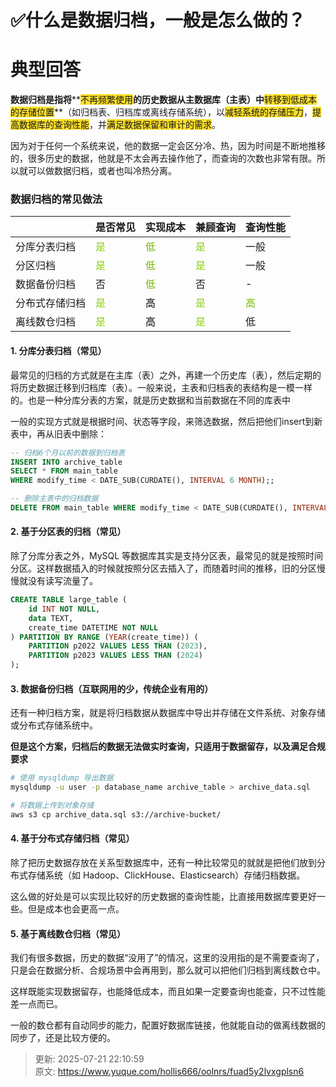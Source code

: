# ✅什么是数据归档，一般是怎么做的？

# 典型回答


**数据归档是指将****<font style="background-color:#FBDE28;">不再频繁使用</font>****的历史数据从主数据库（主表）中****<font style="background-color:#FBDE28;">转移到低成本的存储位置</font>**（如归档表、归档库或离线存储系统），以<font style="background-color:#FBDE28;">减轻系统的存储压力</font>，<font style="background-color:#FBDE28;">提高数据库的查询性能</font>，并<font style="background-color:#FBDE28;">满足数据保留和审计的需求</font>。



因为对于任何一个系统来说，他的数据一定会区分冷、热，因为时间是不断地推移的，很多历史的数据，他就是不太会再去操作他了，而查询的次数也非常有限。所以就可以做数据归档，或者也叫冷热分离。



### **数据归档的常见做法**


| | 是否常见 | 实现成本 | 兼顾查询 | 查询性能 |
| --- | --- | --- | --- | --- |
| 分库分表归档 | <font style="color:#8CCF17;">是</font> | <font style="color:#74B602;">低</font> | <font style="color:#8CCF17;">是</font> | 一般 |
| 分区归档 | <font style="color:#8CCF17;">是</font> | <font style="color:#74B602;">低</font> | <font style="color:#8CCF17;">是</font> | 一般 |
| 数据备份归档 | 否 | <font style="color:#74B602;">低</font> | 否 | - |
| 分布式存储归档 | <font style="color:#8CCF17;">是</font> | <font style="color:#000000;">高</font> | <font style="color:#8CCF17;">是</font> | <font style="color:#74B602;">高</font> |
| 离线数仓归档 | <font style="color:#8CCF17;">是</font> | <font style="color:#000000;">高</font> | <font style="color:#8CCF17;">是</font> | 低 |




#### **1. 分库分表归档（常见）**


最常见的归档的方式就是在主库（表）之外，再建一个历史库（表），然后定期的将历史数据迁移到归档库（表）。一般来说，主表和归档表的表结构是一模一样的。也是一种分库分表的方案，就是历史数据和当前数据在不同的库表中



一般的实现方式就是根据时间、状态等字段，来筛选数据，然后把他们insert到新表中，再从旧表中删除：



```sql
-- 归档6个月以前的数据到归档表
INSERT INTO archive_table 
SELECT * FROM main_table 
WHERE modify_time < DATE_SUB(CURDATE(), INTERVAL 6 MONTH);;

-- 删除主表中的归档数据
DELETE FROM main_table WHERE modify_time < DATE_SUB(CURDATE(), INTERVAL 6 MONTH);;
```



#### **2. 基于分区表的归档（常见）**


除了分库分表之外，MySQL 等数据库其实是支持分区表，最常见的就是按照时间分区。这样数据插入的时候就按照分区去插入了，而随着时间的推移，旧的分区慢慢就没有读写流量了。



```sql
CREATE TABLE large_table (
    id INT NOT NULL,
    data TEXT,
    create_time DATETIME NOT NULL
) PARTITION BY RANGE (YEAR(create_time)) (
    PARTITION p2022 VALUES LESS THAN (2023),
    PARTITION p2023 VALUES LESS THAN (2024)
);
```



#### **3. 数据备份归档（互联网用的少，传统企业有用的）**


还有一种归档方案，就是将归档数据从数据库中导出并存储在文件系统、对象存储或分布式存储系统中。



**但是这个方案，归档后的数据无法做实时查询，只适用于数据留存，以及满足合规要求**



```bash
# 使用 mysqldump 导出数据
mysqldump -u user -p database_name archive_table > archive_data.sql

# 将数据上传到对象存储
aws s3 cp archive_data.sql s3://archive-bucket/
```



#### **4. 基于分布式存储归档（常见）**


除了把历史数据存放在关系型数据库中，还有一种比较常见的就就是把他们放到分布式存储系统（如 Hadoop、ClickHouse、Elasticsearch）存储归档数据。



这么做的好处是可以实现比较好的历史数据的查询性能，比直接用数据库要更好一些。但是成本也会更高一点。





#### **5. 基于离线数仓归档（常见）**


我们有很多数据，历史的数据“没用了”的情况，这里的没用指的是不需要查询了，只是会在数据分析、合规场景中会再用到，那么就可以把他们归档到离线数仓中。



这样既能实现数据留存，也能降低成本，而且如果一定要查询也能查，只不过性能差一点而已。



一般的数仓都有自动同步的能力，配置好数据库链接，他就能自动的做离线数据的同步了，还是比较方便的。







> 更新: 2025-07-21 22:10:59  
> 原文: <https://www.yuque.com/hollis666/oolnrs/fuad5y2lvxgplsn6>